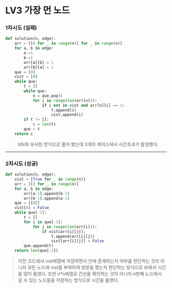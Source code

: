 # LV3 가장 먼 노드

### 1차시도 (실패)
```py
def solution(n, edge):
    arr = [[0 for _ in range(n)] for _ in range(n)]
    for a, b in edge:
        a-=1
        b-=1
        arr[a][b] = 1
        arr[b][a] = 1
    que = [0]
    vist = [0]
    while que:
        t = []
        while que:
            n = que.pop()
            for i in range(len(arr[n])):
                if i not in vist and arr[n][i] == 1:
                    t.append(i)
                    vist.append(i)
        if t != []:
            c = len(t)
        que = t
    return c
```
> bfs와 유사한 방식으로 풀어 봤는데 3개의 케이스에서 시간초과가 발생했다. 

*****

### 2차시도 (성공)
```py
def solution(n, edge):
    vist = [True for _ in range(n)]
    arr = [[] for _ in range(n)]
    for a, b in edge:
        arr[a-1].append(b-1)
        arr[b-1].append(a-1)
    que = [[0]]
    vist[0] = False
    while que[-1]:
        t = []
        for i in que[-1]:
            for j in range(len(arr[i])):
                if vist[arr[i][j]]:
                    t.append(arr[i][j])
                    vist[arr[i][j]] = False
        que.append(t)
    return len(que[-2])
```
> 이전 코드에서 vist배열에 저장하면서 안에 존재하는지 여부를 판단하는 것이 아니라 모든 노드에 vist를 부여하여 방문을 했는지 판단하는 방식으로 바꿔서 시간을 많이 줄였다.
> 또한 n*n배열로 간선을 확인하는 것이 아니라 n번째 노드에서 갈 수 있는 노드들을 저장하는 방식으로 시간을 줄였다.